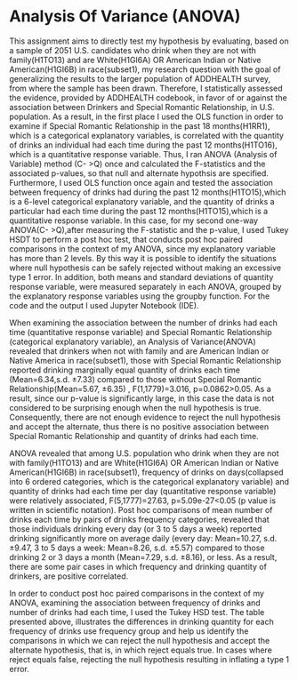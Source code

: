 # Analysis Of Variance (ANOVA)

This assignment aims to directly test my hypothesis by evaluating, based on a sample of 2051 U.S. candidates who drink when they are not with family(H1TO13) and are White(H1GI6A) OR 
American Indian or Native American(H1GI6B) in race(subset1), my research question with the goal of generalizing the results to the larger population of ADDHEALTH survey, from where the 
sample has been drawn. Therefore, I statistically assessed the evidence, provided by  ADDHEALTH codebook, in favor of or against the association between Drinkers and Special Romantic 
Relationship, in U.S. population. As a result, in the first place I used the OLS function in order to examine if Special Romantic Relationship in the past 18 months(H1RR1), which is a 
categorical explanatory variables, is correlated with the quantity of drinks an individual had each time during the past 12 months(H1TO16), which is a quantitative response variable. 
Thus, I ran ANOVA (Analysis of Variable) method (C- >Q) once and calculated the F-statistics and the associated p-values, so that null and alternate hypothsis are specified. Furthermore,
I used OLS function once again and tested the association between frequency of drinks had during the past 12 months(H1TO15),which is a 6-level categorical explanatory variable, and the 
quantity of drinks a particular had each time during the past 12 months(H1TO15),which is a quantitative response variable. In this case, for my second one-way ANOVA(C- >Q),after measuring 
the F-statistic and the p-value, I used Tukey HSDT to perform a post hoc test, that conducts post hoc paired comparisons in the context of my ANOVA, since my explanatory variable has more 
than 2 levels. By this way it is possible to identify the situations where null hypothesis can be safely rejected without making an excessive type 1 error. In addition, both means and 
standard deviations of quantity response variable, were measured separately in each ANOVA, grouped by the explanatory response variables using the groupby function. For the code and the 
output I used Jupyter Notebook (IDE).

When examining the association between the number of drinks had each time (quantitative response variable) and Special Romantic Relationship (categorical explanatory variable), an 
Analysis of Variance(ANOVA) revealed that drinkers when not with family and are American Indian or Native America in race(subset1), those with Special Romantic Relationship reported 
drinking marginally equal quantity of drinks each time (Mean=6.34,s.d.  ±7.33) compared to those without Special Romantic Relationship(Mean=5.67,  ±6.35) , F(1,1779)=3.016, p=0.0862>0.05. 
As a result, since our p-value is significantly large, in this case the data is not considered to be surprising enough when the null hypothesis is true. Consequently, there are not enough
evidence to reject the null hypothesis and accept the alternate, thus there is no positive association between Special Romantic Relationship and quantity of drinks had each time.

ANOVA revealed that among U.S. population who drink when they are not with family(H1TO13) and are White(H1GI6A) OR American Indian or Native American(H1GI6B) in race(subset1), frequency 
of drinks on days(collapsed into 6 ordered categories, which is the categorical explanatory variable) and quantity of drinks had each time per day (quantitative response variable) were 
relatively associated, F(5,1777)=27.63, p=5.09e-27<0.05 (p value is written in scientific notation). Post hoc comparisons of mean number of drinks each time by pairs of drinks frequency 
categories, revealed that those individuals drinking every day (or 3 to 5 days a week) reported drinking significantly more on average daily (every day: Mean=10.27, s.d.  ±9.47, 3 to 5 
days a week: Mean=8.26, s.d.  ±5.57)  compared to those drinking 2 or 3 days a month (Mean=7.29, s.d.  ±8.16), or less. As a result, there are some pair cases in which frequency and 
drinking quantity of drinkers, are positive correlated.

In order to conduct post hoc paired comparisons in the context of my ANOVA, examining the association between frequency of drinks and number of drinks had each time, I used the Tukey HSD 
test. The table presented above, illustrates the differences in drinking quantity for each frequency of drinks use frequency group and help us identify the comparisons in which we can 
reject the null hypothesis and accept the alternate hypothesis, that is, in which reject equals true. In cases where reject equals false, rejecting the null hypothesis resulting in 
inflating a type 1 error.